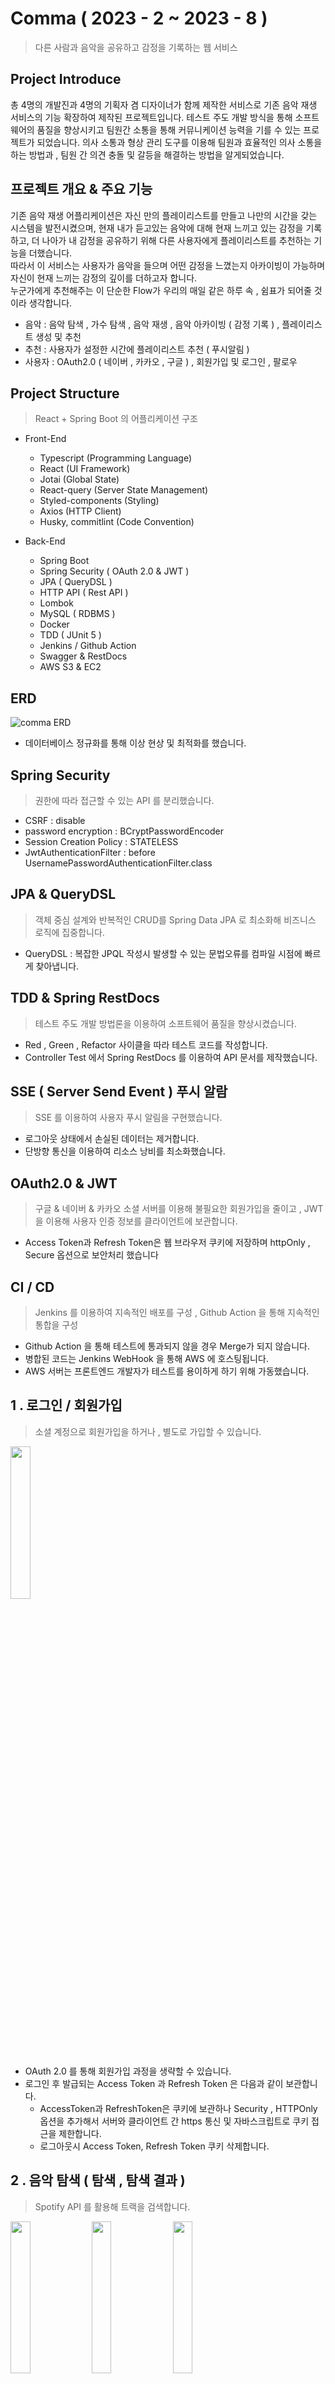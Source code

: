 # Comma ( 2023 - 2 ~ 2023 - 8 )

> 다른 사람과 음악을 공유하고 감정을 기록하는 웹 서비스

<h2>Project Introduce</h2>

총 4명의 개발진과 4명의 기획자 겸 디자이너가 함께 제작한 서비스로 기존 음악 재생 서비스의 기능 확장하여 제작된 프로젝트입니다.
테스트 주도 개발 방식을 통해 소프트웨어의 품질을 향상시키고 팀원간 소통을 통해 커뮤니케이션 능력을 기를 수 있는 프로젝트가 되었습니다.
의사 소통과 형상 관리 도구를 이용해 팀원과 효율적인 의사 소통을 하는 방법과 , 팀원 간 의견 충돌 및 갈등을 해결하는 방법을 알게되었습니다.

<h2>프로젝트 개요 & 주요 기능</h2>

기존 음악 재생 어플리케이션은 자신 만의 플레이리스트를 만들고 나만의 시간을 갖는 시스템을 발전시켰으며, 현재 내가 듣고있는 음악에 대해 현재 느끼고 있는 감정을 기록하고, 
더 나아가 내 감정을 공유하기 위해 다른 사용자에게 플레이리스트를 추천하는 기능을 더했습니다. <br/>
따라서 이 서비스는 사용자가 음악을 들으며 어떤 감정을 느꼈는지 아카이빙이 가능하며 자신이 현재 느끼는 감정의 깊이를 더하고자 합니다.<br/>
누군가에게 추천해주는 이 단순한 Flow가 우리의 매일 같은 하루 속 , 쉼표가 되어줄 것이라 생각합니다. <br/>

- 음악 : 음악 탐색 , 가수 탐색 , 음악 재생 , 음악 아카이빙 ( 감정 기록 ) , 플레이리스트 생성 및 추천
- 추천 : 사용자가 설정한 시간에 플레이리스트 추천 ( 푸시알림 )
- 사용자 : OAuth2.0 ( 네이버 , 카카오 , 구글 ) , 회원가입 및 로그인 , 팔로우

<h2>Project Structure</h2>

> React + Spring Boot 의 어플리케이션 구조

- Front-End
  - Typescript (Programming Language)
  - React (UI Framework)
  - Jotai (Global State)
  - React-query (Server State Management)
  - Styled-components (Styling)
  - Axios (HTTP Client)
  - Husky, commitlint (Code Convention)

- Back-End
  - Spring Boot
  - Spring Security ( OAuth 2.0 & JWT )
  - JPA ( QueryDSL )
  - HTTP API ( Rest API )
  - Lombok
  - MySQL ( RDBMS )
  - Docker
  - TDD ( JUnit 5 )
  - Jenkins / Github Action
  - Swagger & RestDocs
  - AWS S3 & EC2

<h2>ERD</h2>

![comma ERD](https://github.com/5tr1ker/Comma-Back-end/assets/49367338/5042ac0c-55fe-4d2a-9cd0-b38ee7d26bac)

- 데이터베이스 정규화를 통해 이상 현상 및 최적화를 했습니다.
  
<h2>Spring Security</h2>

> 권한에 따라 접근할 수 있는 API 를 분리했습니다.

- CSRF : disable
- password encryption : BCryptPasswordEncoder
- Session Creation Policy : STATELESS
- JwtAuthenticationFilter : before UsernamePasswordAuthenticationFilter.class

<h2>JPA & QueryDSL</h2>

> 객체 중심 설계와 반복적인 CRUD를 Spring Data JPA 로 최소화해 비즈니스 로직에 집중합니다.

- QueryDSL : 복잡한 JPQL 작성시 발생할 수 있는 문법오류를 컴파일 시점에 빠르게 찾아냅니다.</br>

<h2>TDD & Spring RestDocs</h2>

> 테스트 주도 개발 방법론을 이용하여 소프트웨어 품질을 향상시켰습니다.

- Red , Green , Refactor 사이클을 따라 테스트 코드를 작성합니다.
- Controller Test 에서 Spring RestDocs 를 이용하여 API 문서를 제작했습니다. 

<h2>SSE ( Server Send Event ) 푸시 알람</h2>

> SSE 를 이용하여 사용자 푸시 알림을 구현했습니다.

- 로그아웃 상태에서 손실된 데이터는 제거합니다.
- 단방향 통신을 이용하여 리소스 낭비를 최소화했습니다.

<h2>OAuth2.0 & JWT</h2>

> 구글 & 네이버 & 카카오 소셜 서버를 이용해 불필요한 회원가입을 줄이고 , JWT을 이용해 사용자 인증 정보를 클라이언트에 보관합니다.

- Access Token과 Refresh Token은 웹 브라우저 쿠키에 저장하며 httpOnly , Secure 옵션으로 보안처리 했습니다

<h2>CI / CD</h2>

> Jenkins 를 이용하여 지속적인 배포를 구성 , Github Action 을 통해 지속적인 통합을 구성

- Github Action 을 통해 테스트에 통과되지 않을 경우 Merge가 되지 않습니다.
- 병합된 코드는 Jenkins WebHook 을 통해 AWS 에 호스팅됩니다.
- AWS 서버는 프론트엔드 개발자가 테스트를 용이하게 하기 위해 가동했습니다.
 
<h2>1 . 로그인 / 회원가입</h2>

> 소셜 계정으로 회원가입을 하거나 , 별도로 가입할 수 있습니다.

 <img src="https://github.com/5tr1ker/Comma-Back-end/assets/49367338/ded146d5-9a1e-4247-aceb-b40d36d8707d" width="25%">

- OAuth 2.0 를 통해 회원가입 과정을 생략할 수 있습니다.
- 로그인 후 발급되는 Access Token 과 Refresh Token 은 다음과 같이 보관합니다. 
  - AccessToken과 RefreshToken은 쿠키에 보관하나 Security , HTTPOnly 옵션을 추가해서 서버와 클라이언트 간 https 통신 및 자바스크립트로 쿠키 접근을 제한합니다. 
  - 로그아웃시 Access Token, Refresh Token 쿠키 삭제합니다.
 
<h2>2 . 음악 탐색 ( 탐색 , 탐색 결과 ) </h2>

> Spotify API 를 활용해 트랙을 검색합니다.

<img src="https://github.com/5tr1ker/Comma-Back-end/assets/49367338/78508ef8-78b7-4083-83fe-ee2454387381" width="25%">

<img src="https://github.com/5tr1ker/Comma-Back-end/assets/49367338/2bc3d4cb-01a8-421b-9870-dce8c76f9cb4" width="25%">

<img src="https://github.com/5tr1ker/Comma-Back-end/assets/49367338/cf1bf79d-8572-444c-a3b7-38a09c92a4eb" width="25%">

- 최적화를 위해 검색된 트랙은 좋아요나 플레이리스트에 추가되지 않은 한 DB에 저장되지 않습니다.
- Spotify API 를 이용하여 트랙에 대한 정보를 가져옵니다.

<h2>3 . 가수 탐색</h2>

<img src="https://github.com/5tr1ker/Comma-Back-end/assets/49367338/2ca7f398-7bcd-419c-98b0-54022f1e23eb" width="25%">

<img src="https://github.com/5tr1ker/Comma-Back-end/assets/49367338/d0e97da7-a191-42f5-b904-148d6aa83140" width="25%">

- Spotify API 를 이용하여 검색한 가수의 트랙 정보를 가져옵니다.

<h2>4 . 사용자 탐색</h2>

<img src="https://github.com/5tr1ker/Comma-Back-end/assets/49367338/fb59c9be-0418-489f-8884-5fe2a9458511" width="25%">

<img src="https://github.com/5tr1ker/Comma-Back-end/assets/49367338/fd32dc64-7a59-4568-bc04-fb397e15313b" width="25%">

- 사용자를 탐색하고 팔로우할 수 있습니다.
- 조회된 사용자의 플레이리스트와 아카이브 , 좋아하는 장르 및 가수를 조회할 수 있습니다. 

<h2>5 . 음악 재생 및 아카이브 작성</h2>

<img src="https://github.com/5tr1ker/Comma-Back-end/assets/49367338/9190525b-f3ea-4778-af3d-95cb5d196140" width="25%">

<img src="https://github.com/5tr1ker/Comma-Back-end/assets/49367338/5f7cff8e-91f5-459e-b70b-4249592cdcd5" width="25%">

<img src="https://github.com/5tr1ker/Comma-Back-end/assets/49367338/1369a60d-2146-473c-b841-f0adeb9ca10a" width="25%">

- Spotify API 의 재생 URL 을 통해 클라이언트 쪽에서 음악을 재생합니다.
- 음악이 모두 재생될 경우에 자동으로 다음 트랙을 재생합니다.
- 아카이브를 통해 현재 듣고 있는 플레이리스트에 대해 내 감정을 기록합니다.

<h2>6 . 플레이리스트 ( 메인 , 수정 , 알림 시간 수정 ) </h2>

<img src="https://github.com/5tr1ker/Comma-Back-end/assets/49367338/d8924a95-072a-4cbe-b42f-8d0c1f6f39eb" width="25%">

<img src="https://github.com/5tr1ker/Comma-Back-end/assets/49367338/30b80e2e-b390-4744-bf5c-894347b43b45" width="25%">

<img src="https://github.com/5tr1ker/Comma-Back-end/assets/49367338/c566d833-19b1-403c-ac0c-e9b7c4b3c0a7" width="25%">

- 플레이리스트 이름을 설정하고 곡을 저장, 수정할 수 있습니다.
- 플레이리스트에 있는 곡을 선택할 경우 음악 재생화면으로 이동됩니다.
- 알림이 설정된 플레이리스트는 설정한 시간에 푸시 알림을 통해 사용자에게 알려줍니다.
  
<h2>7 . 플레이리스트 추천하기</h2>

<img src="https://github.com/5tr1ker/Comma-Back-end/assets/49367338/992cdcf5-8bcc-41a1-9b24-6d05f4278b20" width="25%">

<img src="https://github.com/5tr1ker/Comma-Back-end/assets/49367338/6b6ea381-7384-4291-af8a-6919c7c25e11" width="25%">

<img src="https://github.com/5tr1ker/Comma-Back-end/assets/49367338/de2b10fa-510c-4542-b33a-66a86e585e39" width="25%">

- 친구 & 익명에게 플레이리스트를 추천할 수 있으며 추천 받은 플레이리스트는 하단 메뉴에 표시됩니다.
- 내가 추천한 플레이리스트를 들은 횟수를 확인할 수 있습니다.

<h2>8 . 추천받은 플레이리스트</h2>

<img src="https://github.com/5tr1ker/Comma-Back-end/assets/49367338/2ff764ad-0c9d-4b99-827c-0580d2c601dd" width="25%">

<img src="https://github.com/5tr1ker/Comma-Back-end/assets/49367338/41f85eb2-04bc-4bc0-b64e-69fafae32293" width="25%">

<h2>9 . 프로필 ( 메인 , 내 아카이브 , 수정 )</h2>

<img src="https://github.com/5tr1ker/Comma-Back-end/assets/49367338/3d653df0-2361-41f7-bf08-d32af3a46f74" width="25%">

<img src="https://github.com/5tr1ker/Comma-Back-end/assets/49367338/1b8fb493-3abc-47bd-a877-57e9962a9b40" width="25%">

<img src="https://github.com/5tr1ker/Comma-Back-end/assets/49367338/fce23845-c3a6-4780-89a2-6e4d5fee97f5" width="25%">

- 현재 팔로우 수 및 나와 관련된 정보들을 한눈에 보기 쉽게 출력했습니다.
- 특정 날짜마다 작성된 아카이브를 보기 쉽게 정렬 및 표기합니다.

<h2>10 . 프로필 수정 </h2>

<img src="https://github.com/5tr1ker/Comma-Back-end/assets/49367338/c1292367-7c01-4d38-876a-447bb969a80d" width="25%">

<img src="https://github.com/5tr1ker/Comma-Back-end/assets/49367338/3085e23d-1378-4b77-8716-620fe5272746" width="25%">

<img src="https://github.com/5tr1ker/Comma-Back-end/assets/49367338/7003aa16-6e91-4afb-8691-b64d00ca1e54" width="25%">

<h2>11 . 알림</h2>

<img src="https://github.com/5tr1ker/Comma-Back-end/assets/49367338/50e9fa3c-a073-43e4-814d-38d5245def52" width="25%">

- 사용자가 설정한 플레이리스트 알림 시간이 되었을 때 푸시 알람을 통해 사용자에게 알려줍니다. 
